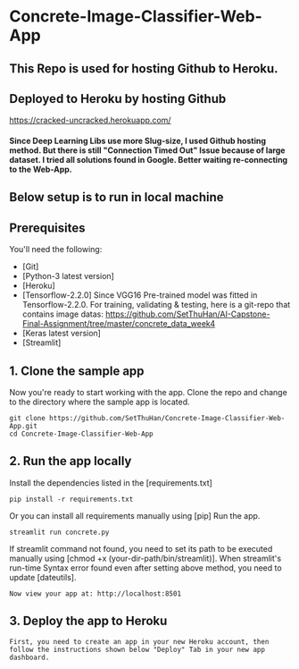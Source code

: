 # Concrete-Image-Classifier-Web-App

## This Repo is used for hosting Github to Heroku. 
## Deployed to Heroku by hosting Github
https://cracked-uncracked.herokuapp.com/
#### Since Deep Learning Libs use more Slug-size, I used Github hosting method. But there is still "Connection Timed Out" Issue because of large dataset. I tried all solutions found in Google. Better waiting re-connecting to the Web-App.

## Below setup is to run in local machine
## Prerequisites

You'll need the following:

* [Git]
* [Python-3 latest version]
* [Heroku]
* [Tensorflow-2.2.0] Since VGG16 Pre-trained model was fitted in Tensorflow-2.2.0. For training, validating & testing, here is a git-repo that contains image datas: https://github.com/SetThuHan/AI-Capstone-Final-Assignment/tree/master/concrete_data_week4
* [Keras latest version]
* [Streamlit]

## 1. Clone the sample app

Now you're ready to start working with the app. Clone the repo and change to the directory where the sample app is located.
  ```
git clone https://github.com/SetThuHan/Concrete-Image-Classifier-Web-App.git
cd Concrete-Image-Classifier-Web-App
  ```
## 2. Run the app locally
Install the dependencies listed in the [requirements.txt]
  ```
pip install -r requirements.txt
  ```
Or you can install all requirements manually using [pip]
Run the app.
  ```
streamlit run concrete.py
  ```
If streamlit command not found, you need to set its path to be executed manually using [chmod +x (your-dir-path/bin/streamlit)].
When streamlit's run-time Syntax error found even after setting above method, you need to update [dateutils].
```
Now view your app at: http://localhost:8501
```
## 3. Deploy the app to Heroku
```
First, you need to create an app in your new Heroku account, then follow the instructions shown below "Deploy" Tab in your new app dashboard.
```
